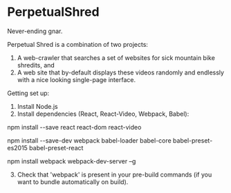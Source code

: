 # PerpetualShred
Never-ending gnar.

Perpetual Shred is a combination of two projects:

1. A web-crawler that searches a set of websites for sick mountain bike shredits, and
2. A web site that by-default displays these videos randomly and endlessly with a nice looking single-page interface.

Getting set up:

1. Install Node.js
2. Install dependencies (React, React-Video, Webpack, Babel):
 
  npm install --save react react-dom react-video
  
  npm install --save-dev webpack babel-loader babel-core babel-preset-es2015 babel-preset-react
  
  npm install webpack webpack-dev-server –g

3. Check that 'webpack' is present in your pre-build commands (if you want to bundle automatically on build).
